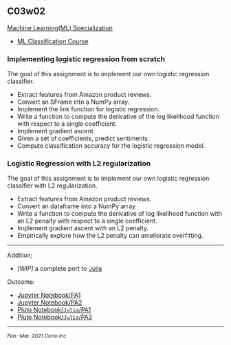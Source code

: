 ## C03w02

[Machine Learning(ML) Specialization](https://www.coursera.org/specializations/machine-learning)
  - [ML Classification Course](https://www.coursera.org/learn/ml-classification/home/welcome)

### Implementing logistic regression from scratch

The goal of this assignment is to implement our own logistic regression classifier.

  - Extract features from Amazon product reviews.
  - Convert an SFrame into a NumPy array.
  - Implement the link function for logistic regression.
  - Write a function to compute the derivative of the log likelihood function with respect to a single coefficient.
  - Implement gradient ascent.
  - Given a set of coefficients, predict sentiments.
  - Compute classification accuracy for the logistic regression model.


### Logistic Regression with L2 regularization

The goal of this assignment is to implement our own logistic regression classifier with L2 regularization.

  - Extract features from Amazon product reviews.
  - Convert an dataframe into a NumPy array.
  - Write a function to compute the derivative of log likelihood function with an L2 penalty with respect to a single coefficient.
  - Implement gradient ascent with an L2 penalty.
  - Empirically explore how the L2 penalty can ameliorate overfitting.


<hr />

Addition;
  - <em>[WIP]</em> a complete port to [Julia](https://www.julialang.org/)

Outcome:
  - [Jupyter Notebook/PA1](https://github.com/pascal-p/ML_UW_Spec/blob/main/C03/w02/C03w02_nb_pa1.ipynb)
  - [Jupyter Notebook/PA2](https://github.com/pascal-p/ML_UW_Spec/blob/main/C03/w02/C03w02_nb_pa2.ipynb)
  - [Pluto Notebook/`Julia`/PA1](https://github.com/pascal-p/ML_UW_Spec/blob/main/C03/w02/C03w02_nb_pa1.jl)
  - [Pluto Notebook/`Julia`/PA2](https://github.com/pascal-p/ML_UW_Spec/blob/main/C03/w02/C03w02_nb_pa2.jl)


<hr />
<p><sub><em>Feb.-Mar. 2021 Corto Inc</sub></em></p>
